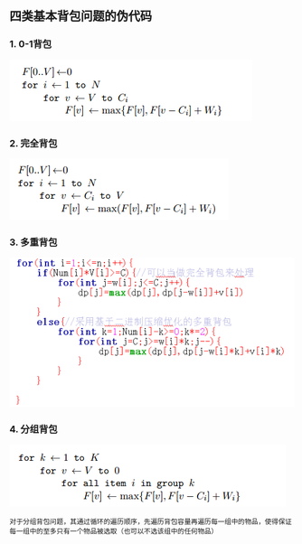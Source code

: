 ## 四类基本背包问题的伪代码

### 1. 0-1背包
    
 ![各排序算法时间复杂对比](https://github.com/SaulZhang/Algorithm-Templates/blob/master/pic/0-1%E8%83%8C%E5%8C%85.png)
 
### 2. 完全背包
    
 ![各排序算法时间复杂对比](https://github.com/SaulZhang/Algorithm-Templates/blob/master/pic/%E5%AE%8C%E5%85%A8%E8%83%8C%E5%8C%85.png)
 
### 3. 多重背包
    
 ![各排序算法时间复杂对比](https://github.com/SaulZhang/Algorithm-Templates/blob/master/pic/%E5%A4%9A%E9%87%8D%E8%83%8C%E5%8C%85.png)
 
### 4. 分组背包
    
 ![各排序算法时间复杂对比](https://github.com/SaulZhang/Algorithm-Templates/blob/master/pic/%E5%88%86%E7%BB%84%E8%83%8C%E5%8C%85.png) 
    
    对于分组背包问题，其通过循环的遍历顺序，先遍历背包容量再遍历每一组中的物品，使得保证每一组中的至多只有一个物品被选取（也可以不选该组中的任何物品）
